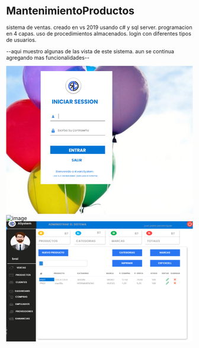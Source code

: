 # MantenimientoProductos
sistema de ventas. 
creado en vs 2019 usando c# y sql server. 
programacion en 4 capas. 
uso de procedimientos almacenados. 
login con diferentes tipos de usuarios.


--aqui muestro algunas de las vista de este sistema. aun se continua agregando mas funcionalidades--

![image](https://github.com/AlvaroWhiteRD/MantenimientoProductos/blob/master/CapaPresentacion/Resources/Captura.PNG?raw=true)
![image](https://user-images.githubusercontent.com/69123582/115719799-6e65ba00-a34a-11eb-8cd0-a00722fb27c2.png)
![image](https://github.com/AlvaroWhiteRD/MantenimientoProductos/blob/master/CapaPresentacion/Resources/Captura2.PNG)
